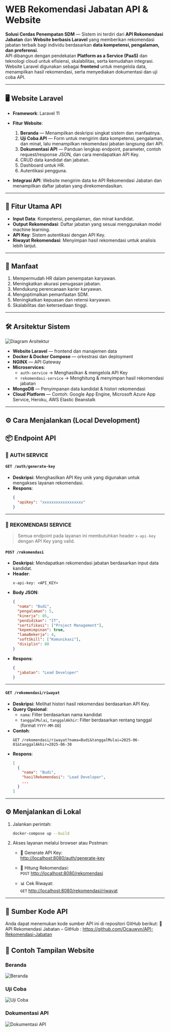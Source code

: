 # WEB Rekomendasi Jabatan API & Website

**Solusi Cerdas Penempatan SDM** — Sistem ini terdiri dari **API Rekomendasi Jabatan** dan **Website berbasis Laravel** yang memberikan rekomendasi jabatan terbaik bagi individu berdasarkan **data kompetensi, pengalaman, dan preferensi**.  
API dibangun dengan pendekatan **Platform as a Service (PaaS)** dan teknologi cloud untuk efisiensi, skalabilitas, serta kemudahan integrasi. Website Laravel digunakan sebagai **frontend** untuk mengelola data, menampilkan hasil rekomendasi, serta menyediakan dokumentasi dan uji coba API.

---

## 🖥️ Website Laravel

- **Framework**: Laravel 11  
- **Fitur Website**:
  1. **Beranda** — Menampilkan deskripsi singkat sistem dan manfaatnya.  
  2. **Uji Coba API** — Form untuk mengirim data kompetensi, pengalaman, dan minat, lalu menampilkan rekomendasi jabatan langsung dari API.  
  3. **Dokumentasi API** — Panduan lengkap endpoint, parameter, contoh request/response JSON, dan cara mendapatkan API Key.  
  4. CRUD data kandidat dan jabatan.  
  5. Dashboard untuk HR.  
  6. Autentikasi pengguna.  

- **Integrasi API**: Website mengirim data ke API Rekomendasi Jabatan dan menampilkan daftar jabatan yang direkomendasikan.

---

## 🚀 Fitur Utama API

- **Input Data**: Kompetensi, pengalaman, dan minat kandidat.  
- **Output Rekomendasi**: Daftar jabatan yang sesuai menggunakan model machine learning.  
- **API Key**: Sistem autentikasi dengan API Key.  
- **Riwayat Rekomendasi**: Menyimpan hasil rekomendasi untuk analisis lebih lanjut.  

---

## 🎯 Manfaat

1. Mempermudah HR dalam penempatan karyawan.  
2. Meningkatkan akurasi penugasan jabatan.  
3. Mendukung perencanaan karier karyawan.  
4. Mengoptimalkan pemanfaatan SDM.  
5. Meningkatkan kepuasan dan retensi karyawan.  
6. Skalabilitas dan ketersediaan tinggi.  

---

## 🛠 Arsitektur Sistem

![Diagram Arsitektur](arsitektur_rekomendasi_jabatan.png)

- **Website Laravel** — frontend dan manajemen data  
- **Docker & Docker Compose** — orkestrasi dan deployment  
- **NGINX** — API Gateway  
- **Microservices**:  
  - `auth-service` → Menghasilkan & mengelola API Key  
  - `rekomendasi-service` → Menghitung & menyimpan hasil rekomendasi jabatan  
- **MongoDB** — Penyimpanan data kandidat & histori rekomendasi  
- **Cloud Platform** — Contoh: Google App Engine, Microsoft Azure App Service, Heroku, AWS Elastic Beanstalk  

---

## ⚙️ Cara Menjalankan (Local Development)

## 📦 Endpoint API

### 🔐 AUTH SERVICE

#### `GET /auth/generate-key`

- **Deskripsi**: Menghasilkan API Key unik yang digunakan untuk mengakses layanan rekomendasi.
- **Respons**:
  ```json
  {
    "apiKey": "xxxxxxxxxxxxxxxxxx"
  }
  ```

---

### 🧠 REKOMENDASI SERVICE

> Semua endpoint pada layanan ini membutuhkan header `x-api-key` dengan API Key yang valid.

#### `POST /rekomendasi`

- **Deskripsi**: Mendapatkan rekomendasi jabatan berdasarkan input data kandidat.
- **Header**:
  ```
  x-api-key: <API_KEY>
  ```
- **Body JSON**:
  ```json
  {
    "nama": "Budi",
    "pengalaman": 5,
    "kinerja": 85,
    "pendidikan": "IT",
    "sertifikasi": ["Project Management"],
    "kepemimpinan": true,
    "lamaBekerja": 4,
    "softSkill": ["Komunikasi"],
    "disiplin": 80
  }
  ```
- **Respons**:
  ```json
  {
    "jabatan": "Lead Developer"
  }
  ```

---

#### `GET /rekomendasi/riwayat`

- **Deskripsi**: Melihat histori hasil rekomendasi berdasarkan API Key.
- **Query Opsional**:
  - `nama`: Filter berdasarkan nama kandidat
  - `tanggalMulai`, `tanggalAkhir`: Filter berdasarkan rentang tanggal (format `YYYY-MM-DD`)
- **Contoh**:
  ```
  GET /rekomendasi/riwayat?nama=Budi&tanggalMulai=2025-06-01&tanggalAkhir=2025-06-30
  ```
- **Respons**:
  ```json
  [
    {
      "nama": "Budi",
      "hasilRekomendasi": "Lead Developer",
      ...
    }
  ]
  ```

---

## ⚙️ Menjalankan di Lokal

1. Jalankan perintah:
   ```bash
   docker-compose up --build
   ```

2. Akses layanan melalui browser atau Postman:

   - 🔑 Generate API Key:  
     [http://localhost:8080/auth/generate-key](http://localhost:8080/auth/generate-key)

   - 🧠 Hitung Rekomendasi:  
     `POST` [http://localhost:8080/rekomendasi](http://localhost:8080/rekomendasi)

   - 📊 Cek Riwayat:  
     `GET` [http://localhost:8080/rekomendasi/riwayat](http://localhost:8080/rekomendasi/riwayat)

---

## 📂 Sumber Kode API
Anda dapat menemukan kode sumber API ini di repositori GitHub berikut:
🔗 API Rekomendasi Jabatan – GitHub : https://github.com/Ocauwyn/API-Rekomendasi-Jabatan

## 📸 Contoh Tampilan Website
### Beranda
![Beranda](screenshots/1.PNG)

### Uji Coba
![Uji Coba](screenshots/2.PNG)

### Dokumentasi API
![Dokumentasi API](screenshots/3.PNG)

